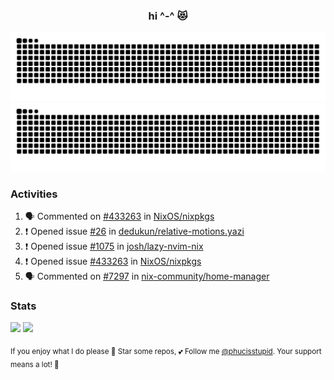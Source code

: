 <h3 align="center">hi ^-^ 😻</h3>

![GitHub Contribution Grid Snake (Dark)](https://raw.githubusercontent.com/phucisstupid/phucisstupid/output/catppuccin-mocha.svg#gh-dark-mode-only)
![GitHub Contribution Grid Snake (Light)](https://raw.githubusercontent.com/phucisstupid/phucisstupid/output/github-contribution-grid-snake.svg#gh-light-mode-only)

### Activities

<!--START_SECTION:activity-->
1. 🗣 Commented on [#433263](https://github.com/NixOS/nixpkgs/issues/433263#issuecomment-3190390355) in [NixOS/nixpkgs](https://github.com/NixOS/nixpkgs)
2. ❗ Opened issue [#26](https://github.com/dedukun/relative-motions.yazi/issues/26) in [dedukun/relative-motions.yazi](https://github.com/dedukun/relative-motions.yazi)
3. ❗ Opened issue [#1075](https://github.com/josh/lazy-nvim-nix/issues/1075) in [josh/lazy-nvim-nix](https://github.com/josh/lazy-nvim-nix)
4. ❗ Opened issue [#433263](https://github.com/NixOS/nixpkgs/issues/433263) in [NixOS/nixpkgs](https://github.com/NixOS/nixpkgs)
5. 🗣 Commented on [#7297](https://github.com/nix-community/home-manager/issues/7297#issuecomment-3176054236) in [nix-community/home-manager](https://github.com/nix-community/home-manager)
<!--END_SECTION:activity-->

### Stats

<div>
  <img width=400 src="https://github-readme-stats.vercel.app/api?username=phucisstupid&show_icons=true&theme=catppuccin_mocha"/>
  <img width=400 src="https://github-readme-stats.vercel.app/api/top-langs?username=phucisstupid&layout=compact&theme=catppuccin_mocha&card_width=395"/>
</div>

<sub>If you enjoy what I do please 🌟 Star some repos, 💕 Follow me [@phucisstupid](https://github.com/phucisstupid). Your support means a lot! 🥰
